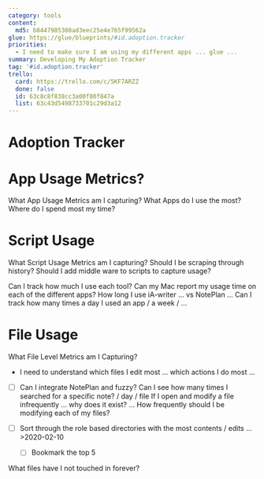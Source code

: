 ```yaml
---
category: tools
content:
  md5: b8447985308ad3eec25e4e765f99562a
glue: https://glue/blueprints/#id.adoption.tracker
priorities:
  - I need to make sure I am using my different apps ... glue ...
summary: Developing My Adoption Tracker
tag: '#id.adoption.tracker'
trello:
  card: https://trello.com/c/5KF7ARZZ
  done: false
  id: 63c8c8f838cc3a00f80f847a
  list: 63c43d5498733701c29d3a12
---
```


# Adoption Tracker


# App Usage Metrics?
What App Usage Metrics am I capturing?
What Apps do I use the most?
Where do I spend most my time?

# Script Usage
What Script Usage Metrics am I capturing?
Should I be scraping through history?
Should I add middle ware to scripts to capture usage?

Can I track how much I use each tool?
	Can my Mac report my usage time on each of the different apps?
		How long I use iA-writer ... vs NotePlan ... 
		Can I track how many times a day I used an app / a week / ...

# File Usage
What File Level Metrics am I Capturing?

- I need to understand which files I edit most ... which actions I do most ...

- [ ] Can I integrate NotePlan and fuzzy? Can I see how many times I searched for a specific note? / day / file
	If I open and modify a file infrequently … why does it exist? …
	How frequently should I be modifying each of my files?

- [ ] Sort through the role based directories with the most contents / edits … >2020-02-10
    - [ ] Bookmark the top 5

What files have I not touched in forever?